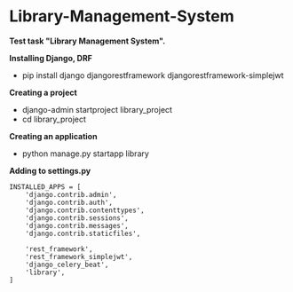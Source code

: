 # Library-Management-System
**Test task "Library Management System".**


**Installing Django, DRF**
  - pip install django djangorestframework djangorestframework-simplejwt

**Creating a project**
  - django-admin startproject library_project
  - cd library_project


**Creating an application**
  - python manage.py startapp library

**Adding to settings.py**

```
INSTALLED_APPS = [
    'django.contrib.admin',
    'django.contrib.auth',
    'django.contrib.contenttypes',
    'django.contrib.sessions',
    'django.contrib.messages',
    'django.contrib.staticfiles',
    
    'rest_framework',
    'rest_framework_simplejwt',  
    'django_celery_beat',
    'library',        
]
```
